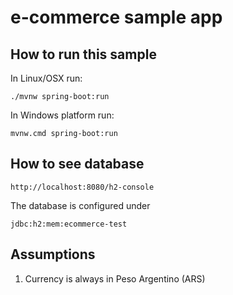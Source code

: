 # e-commerce sample app

## How to run this sample

In Linux/OSX run:
```
./mvnw spring-boot:run
```

In Windows platform run:
```
mvnw.cmd spring-boot:run
```

## How to see database
```
http://localhost:8080/h2-console
```

The database is configured under
```
jdbc:h2:mem:ecommerce-test
```

## Assumptions

1. Currency is always in Peso Argentino (ARS)